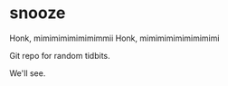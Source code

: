 # snooze

Honk, mimimimimimimimmii
Honk, mimimimimimimimimi

Git repo for random tidbits.

We'll see.
